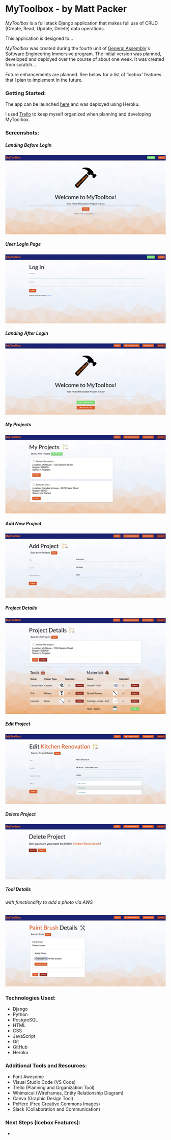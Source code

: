 # MyToolbox - by Matt Packer

*MyToolbox* is a full stack Django application that makes full use of CRUD (Create, Read, Update, Delete) data operations.

This application is designed to...

*MyToolbox* was created during the fourth unit of [General Assembly](https://www.generalassemb.ly)'s Software Engineering Immersive program. The initial version was planned, developed and deployed over the course of about one week. It was created from scratch...

Future enhancements are planned. See below for a list of ‘icebox’ features that I plan to implement in the future.


### Getting Started:
The app can be launched [here](https://mp-mytoolbox.herokuapp.com) and was deployed using Heroku.

I used [Trello](https://trello.com/b/G7p7wgEH/unit-4-mytoolbox#) to keep myself organized when planning and developing MyToolbox.


### Screenshots:

##### Landing Before Login
![Landing Page Before Login](main_app/static/images/ScreenShot_MyToolbox_1_Home.png)

##### User Login Page
![User Login Page](main_app/static/images/ScreenShot_MyToolBox_2_Login.png)

##### Landing After Login
![Landing Page After Login](main_app/static/images/ScreenShot_MyToolbox_3_AfterLoginLanding.png)

##### My Projects
![My Projects](main_app/static/images/ScreenShot_MyToolbox_4_MyProjects.png)

##### Add New Project
![Add New Project](main_app/static/images/ScreenShot_MyToolbox_5_AddNewProject.png)

##### Project Details
![Project Details](main_app/static/images/ScreenShot_MyToolbox_6_ProjectDetails.png)

##### Edit Project
![Edit Project](main_app/static/images/ScreenShot_MyToolbox_7_EditProject.png)

##### Delete Project
![Delete Project](main_app/static/images/ScreenShot_MyToolbox_8_DeleteProject.png)

##### Tool Details
###### with functionality to add a photo via AWS
![Tool Details](main_app/static/images/ScreenShot_MyToolbox_9_ToolDetailsAWS.png)

### Technologies Used:
* Django
* Python
* PostgreSQL
* HTML
* CSS
* JavaScript
* Git
* GitHub
* Heroku


### Additional Tools and Resources:
* Font Awesome
* Visual Studio Code (VS Code)
* Trello (Planning and Organization Tool)
* Whimsical (Wireframes, Entity Relationship Diagram)
* Canva (Graphic Design Tool)
* PxHere (Free Creative Commons Images)
* Slack (Collaboration and Communication)


### Next Steps (Icebox Features):
* 